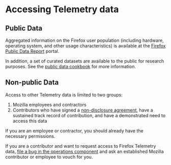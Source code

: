 # Accessing Telemetry data

## Public Data

Aggregated information on the Firefox user population (including hardware, operating system, and other usage characteristics) is available at the [Firefox Public Data Report](https://data.firefox.com/) portal.

In addition, a set of curated datasets are available to the public for research purposes. See the [public data cookbook](../cookbooks/public_data.md) for more information.

## Non-public Data

Access to other Telemetry data is limited to two groups:

1. Mozilla employees and contractors
2. Contributors who have signed a [non-disclosure agreement](https://wiki.mozilla.org/NDA), have a sustained track record of contribution, and have a demonstrated need to access this data

If you are an employee or contractor, you should already have the necessary permissions.

If you are a contributor and want to request access to Firefox Telemetry data, [file a bug in the operations component](https://bugzilla.mozilla.org/enter_bug.cgi?product=Data%20Platform%20and%20Tools&component=Operations)
and ask an established Mozilla contributor or employee to vouch for you.
